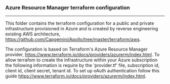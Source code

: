 ### Azure Resource Manager terraform configuration
---------------------------------------------------

This folder contains the terraform configuration for a public and private infrastructure provisioned in Azure and is created by reverse engineering existing AWS architecture, https://github.com/Capgemini/Apollo/tree/master/terraform/aws.

The configuration is based on Terraform's Azure Resource Manager provider, https://www.terraform.io/docs/providers/azurerm/index.html.
To allow terrafom to create the infrastructure within your Azure subscription the following information is require by the 'provider.tf' file, subscription id, client id, client secret, tenant id. To set up oAuth authentication follow this guide https://www.terraform.io/docs/providers/azurerm/index.html.  
